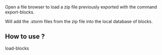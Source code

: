 Open a file browser to load a zip file previously exported with the command export-blocks.

Will add the .storm files from the zip file into the local database of blocks.

## How to use ?

load-blocks

